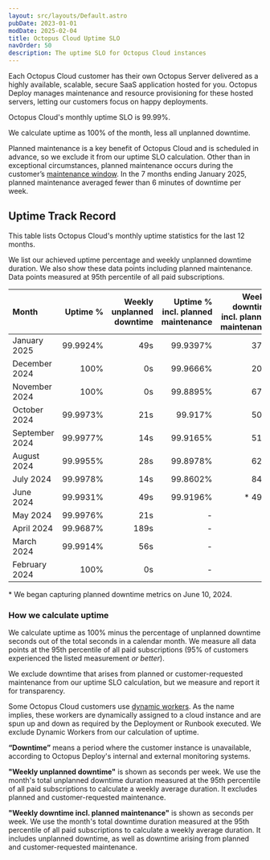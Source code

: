```yaml
---
layout: src/layouts/Default.astro
pubDate: 2023-01-01
modDate: 2025-02-04
title: Octopus Cloud Uptime SLO
navOrder: 50
description: The uptime SLO for Octopus Cloud instances
---
```


Each Octopus Cloud customer has their own Octopus Server delivered as a highly available, scalable, secure SaaS application hosted for you. Octopus Deploy manages maintenance and resource provisioning for these hosted servers, letting our customers focus on happy deployments. 

Octopus Cloud's monthly uptime SLO is 99.99%. 

We calculate uptime as 100% of the month, less all unplanned downtime. 

Planned maintenance is a key benefit of Octopus Cloud and is scheduled in advance, so we exclude it from our uptime SLO calculation. Other than in exceptional circumstances, planned maintenance occurs during the customer’s [maintenance window](/docs/octopus-cloud/maintenance-window). In the 7 months ending January 2025, planned maintenance averaged fewer than 6 minutes of downtime per week.

## Uptime Track Record

This table lists Octopus Cloud's monthly uptime statistics for the last 12 months. 

We list our achieved uptime percentage and weekly unplanned downtime duration. We also show these data points including planned maintenance. Data points measured at 95th percentile of all paid subscriptions.

| Month  | Uptime % | Weekly unplanned downtime | Uptime % incl. planned maintenance | Weekly downtime incl. planned maintenance |
| :----- | ------: | ------: |------: | ------: |
| January 2025 | 99.9924% | 49s | 99.9397% | 371s |
| December 2024 | 100% | 0s | 99.9666% | 203s |
| November 2024 | 100% | 0s | 99.8895% | 672s |
| October 2024 | 99.9973% | 21s | 99.917% | 504s |
| September 2024 | 99.9977% | 14s | 99.9165% | 511s |
| August 2024 | 99.9955% | 28s | 99.8978% | 623s |
| July 2024 | 99.9978% | 14s | 99.8602% | 847s |
| June 2024 | 99.9931% | 49s | 99.9196% | * 490s |
| May 2024 | 99.9976% | 21s |- | - |
| April 2024 | 99.9687% | 189s |- | - |
| March 2024 | 99.9914% | 56s |- | - |
| February 2024 | 100% | 0s |- | - |

\* We began capturing planned downtime metrics on June 10, 2024.

### How we calculate uptime

We calculate uptime as 100% minus the percentage of unplanned downtime seconds out of the total seconds in a calendar month. We measure all data points at the 95th percentile of all paid subscriptions (95% of customers experienced the listed measurement *or better*).

We exclude downtime that arises from planned or customer-requested maintenance from our uptime SLO calculation, but we measure and report it for transparency.

Some Octopus Cloud customers use [dynamic workers](/docs/infrastructure/workers/dynamic-worker-pools). As the name implies, these workers are dynamically assigned to a cloud instance and are spun up and down as required by the Deployment or Runbook executed. We exclude Dynamic Workers from our calculation of uptime.

**“Downtime”** means a period where the customer instance is unavailable, according to Octopus Deploy's internal and external monitoring systems.

**"Weekly unplanned downtime"** is shown as seconds per week. We use the month's total unplanned downtime duration measured at the 95th percentile of all paid subscriptions to calculate a weekly average duration. It excludes planned and customer-requested maintenance.

**"Weekly downtime incl. planned maintenance"** is shown as seconds per week. We use the month's total downtime duration measured at the 95th percentile of all paid subscriptions to calculate a weekly average duration. It includes unplanned downtime, as well as downtime arising from planned and customer-requested maintenance.

